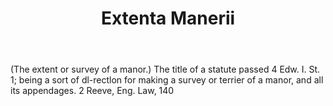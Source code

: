 ---
title: Extenta Manerii
letter: E
permalink: "/definitions/bld-extenta-manerii.html"
body: "(The extent or survey of a manor.) The title of a statute passed 4 Edw. I.
  St. 1; being a sort of dl-rectlon for making a survey or terrier of a manor, and
  all its appendages. 2 Reeve, Eng. Law, 140"
published_at: '2018-07-07'
source: Black's Law Dictionary 2nd Ed (1910)
layout: post
---